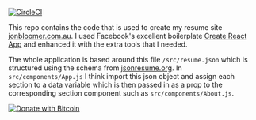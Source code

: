 [![CircleCI](https://circleci.com/gh/freaksauce/React-Resume-ES6/tree/master.svg?style=svg&circle-token=18fe6933e02a262797e1cbf31bbe8a45f3b22ddf)](https://circleci.com/gh/freaksauce/React-Resume-ES6/tree/master)

This repo contains the code that is used to create my resume site [jonbloomer.com.au](http://jonbloomer.com.au).  I used Facebook's excellent boilerplate [Create React App](https://github.com/facebookincubator/create-react-app) and enhanced it with the extra tools that I needed.

The whole application is based around this file `/src/resume.json` which is structured using the schema from [jsonresume.org](https://jsonresume.org/schema/). In `src/components/App.js` I think import this json object and assign each section to a data variable which is then passed in as a prop to the corresponding section component such as `src/components/About.js`.

[![Donate with Bitcoin](https://en.cryptobadges.io/badge/big/15H4Wbpmqa6rp8wLRP2atWVhfemUhKjHbn)](https://en.cryptobadges.io/donate/15H4Wbpmqa6rp8wLRP2atWVhfemUhKjHbn)
